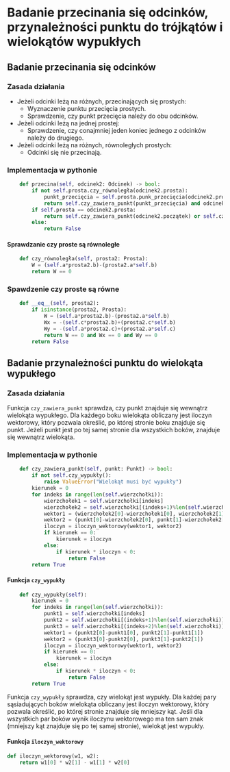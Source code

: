 # Badanie przecinania się odcinków, przynależności punktu do trójkątów i wielokątów wypukłych

## Badanie przecinania się odcinków

### Zasada działania

- Jeżeli odcinki leżą na różnych, przecinających się prostych:
    - Wyznaczenie punktu przecięcia prostych.
    - Sprawdzenie, czy punkt przecięcia należy do obu odcinków.
- Jeżeli odcinki leżą na jednej prostej:
    - Sprawdzenie, czy conajmniej jeden koniec jednego z odcinków należy do drugiego.
- Jeżeli odcinki leżą na różnych, równoległych prostych:
    - Odcinki się nie przecinają.

### Implementacja w pythonie

```python
    def przecina(self, odcinek2: Odcinek) -> bool:
        if not self.prosta.czy_równoległa(odcinek2.prosta):
            punkt_przecięcia = self.prosta.punk_przecięcia(odcinek2.prosta)
            return self.czy_zawiera_punkt(punkt_przecięcia) and odcinek2.czy_zawiera_punkt(punkt_przecięcia)
        if self.prosta == odcinek2.prosta:
            return self.czy_zawiera_punkt(odcinek2.początek) or self.czy_zawiera_punkt(odcinek2.koniec)
        else:
            return False
```

#### Sprawdzanie czy proste są równoległe

```python
    def czy_równoległa(self, prosta2: Prosta):
        W = (self.a*prosta2.b)-(prosta2.a*self.b)
        return W == 0
```

### Spawdzenie czy proste są równe

```python
    def __eq__(self, prosta2):
        if isinstance(prosta2, Prosta):
            W = (self.a*prosta2.b)-(prosta2.a*self.b)
            Wx = -(self.c*prosta2.b)+(prosta2.c*self.b)
            Wy = -(self.a*prosta2.c)+(prosta2.a*self.c)
            return W == 0 and Wx == 0 and Wy == 0
        return False
```



## Badanie przynależności punktu do wielokąta wypukłego

### Zasada działania

Funkcja `czy_zawiera_punkt` sprawdza, czy punkt znajduje się wewnątrz wielokąta wypukłego. Dla każdego boku wielokąta obliczany jest iloczyn wektorowy, który pozwala określić, po której stronie boku znajduje się punkt. Jeżeli punkt jest po tej samej stronie dla wszystkich boków, znajduje się wewnątrz wielokąta.

### Implementacja w pythonie

```python
    def czy_zawiera_punkt(self, punkt: Punkt) -> bool:
        if not self.czy_wypukły():
            raise ValueError("Wielokąt musi być wypukły")
        kierunek = 0
        for indeks in range(len(self.wierzchołki)):
            wierzchołek1 = self.wierzchołki[indeks]
            wierzchołek2 = self.wierzchołki[(indeks+1)%len(self.wierzchołki)]
            wektor1 = (wierzchołek2[0]-wierzchołek1[0], wierzchołek2[1]-wierzchołek1[1])
            wektor2 = (punkt[0]-wierzchołek2[0], punkt[1]-wierzchołek2[1])
            iloczyn = iloczyn_wektorowy(wektor1, wektor2)
            if kierunek == 0:
                kierunek = iloczyn
            else:
                if kierunek * iloczyn < 0:
                    return False
        return True
```

#### Funkcja `czy_wypukły`

```python
    def czy_wypukły(self):
        kierunek = 0
        for indeks in range(len(self.wierzchołki)):
            punkt1 = self.wierzchołki[indeks]
            punkt2 = self.wierzchołki[(indeks+1)%len(self.wierzchołki)]
            punkt3 = self.wierzchołki[(indeks+2)%len(self.wierzchołki)]
            wektor1 = (punkt2[0]-punkt1[0], punkt2[1]-punkt1[1])
            wektor2 = (punkt3[0]-punkt2[0], punkt3[1]-punkt2[1])
            iloczyn = iloczyn_wektorowy(wektor1, wektor2)
            if kierunek == 0:
                kierunek = iloczyn
            else:
                if kierunek * iloczyn < 0:
                    return False
        return True
```

Funkcja `czy_wypukły` sprawdza, czy wielokąt jest wypukły. Dla każdej pary sąsiadujących boków wielokąta obliczany jest iloczyn wektorowy, który pozwala określić, po której stronie znajduje się mniejszy kąt. Jeśli dla wszystkich par boków wynik iloczynu wektorowego ma ten sam znak (mniejszy kąt znajduje się po tej samej stronie), wielokąt jest wypukły.

#### Funkcja `iloczyn_wektorowy`

```python
def iloczyn_wektorowy(w1, w2):
    return w1[0] * w2[1] - w1[1] * w2[0]
```